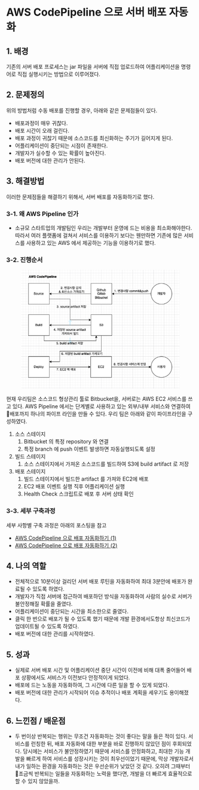 # AWS CodePipeline 으로 서버 배포 자동화

## 1. 배경 &#x20;

기존의 서버 배포 프로세스는 jar 파일을 서버에 직접 업로드하여 어플리케이션을 명령어로 직접 실행시키는 방법으로 이루어졌다. &#x20;

## 2. 문제정의&#x20;

위의 방법처럼 수동 배포를 진행할 경우, 아래와 같은 문제점들이 있다.&#x20;

* 배포과정이 매우 귀찮다.&#x20;
* 배포 시간이 오래 걸린다.&#x20;
* 배포 과정이 귀찮기 때문에 소스코드를 최신화하는 주기가 길어지게 된다.&#x20;
* 어플리케이션이 중단되는 시점이 존재한다.&#x20;
* 개발자가 실수할 수 있는 확률이 높아진다.&#x20;
* 배포 버전에 대한 관리가 안된다.&#x20;

## 3. 해결방법

이러한 문제점들을 해결하기 위해서, 서버 배포를 자동화하기로 했다.&#x20;

### 3-1. 왜 AWS Pipeline 인가&#x20;

* 소규모 스타트업의 개발팀인 우리는 개발부터 운영에 드는 비용을 최소화해야한다. 따라서 여러 플랫폼에 걸쳐서 서비스를 이용하기 보다는 웬만하면 기존에 많은 서비스를 사용하고 있는 AWS 에서 제공하는 기능을 이용하기로 했다.&#x20;

### 3-2. 진행순서&#x20;

<figure><img src="../../.gitbook/assets/image (3).png" alt=""><figcaption></figcaption></figure>

현재 우리팀은 소스코드 형상관리 툴로 Bitbucket을, 서버로는 AWS EC2 서비스를 쓰고 있다. AWS Pipeline 에서는 단계별로 사용하고 있는 외부/내부 서비스와 연결하여 배포까지 하나의 파이프 라인을 만들 수 있다. 우리 팀은 아래와 같이 파이프라인을 구성하였다.&#x20;

1. 소스 스테이지
   1. Bitbucket 의 특정 repository 와 연결
   2. 특정 branch 에 push 이벤트 발생하면 자동실행되도록 설정
2. 빌드 스테이지&#x20;
   1. 소스 스테이지에서 가져온 소스코드를 빌드하여 S3에 build artifact 로 저장
3. 배포 스테이지&#x20;
   1. 빌드 스테이지에서 빌드한 artifact 를 가져와 EC2에 배포
   2. EC2 배포 이벤트 실행 직후 어플리케이션 실행&#x20;
   3. Health Check 스크립트로 배포 후 서버 상태 확인&#x20;

### 3-3. 세부 구축과정&#x20;

세부 사항별 구축 과정은 아래의 포스팅을 참고

* [AWS CodePipeline 으로 배포 자동화하기 (1)](../../infrastructure/aws/aws-codepipeline-01.md)
* [AWS CodePipeline 으로 배포 자동화하기 (2)](../../infrastructure/aws/aws-codepipeline-02.md)

## 4. 나의 역할&#x20;

* 전체적으로 10분이상 걸리던 서버 배포 루틴을 자동화하여 최대 3분안에 배포가 완료될 수 있도록 하였다.&#x20;
* 개발자가 직접 서버에 접근하여 배포하던 방식을 자동화하여 사람의 실수로 서버가 불안정해질 확률을 줄였다.&#x20;
* 어플리케이션이 중단되는 시간을 최소한으로 줄였다.&#x20;
* 클릭 한 번으로 배포가 될 수 있도록 했기 때문에 개발 환경에서도항상 최신코드가 업데이트될 수 있도록 하였다.
* 배포 버전에 대한 관리를 시작하였다.&#x20;

## 5. 성과&#x20;

* 실제로 서버 배포 시간 및 어플리케이션 중단 시간이 이전에 비해 대폭 줄어들어 배포 상황에서도 서비스가 이전보다 안정적이게 되었다.&#x20;
* 배포에 드는 노동을 자동화하여, 그 시간에 다른 일을 할 수 있게 되었다.&#x20;
* 배포 버전에 대한 관리가 시작되어 이슈 추적이나 배포 계획을 세우기도 용이해졌다.&#x20;

## 6. 느낀점 / 배운점&#x20;

* 두 번이상 반복되는 행위는 무조건 자동화하는 것이 좋다는 말을 들은 적이 있다. 서비스를 런칭한 뒤, 배포 자동화에 대한 부분을 바로 진행하지 않았던 점이 후회되었다. 당시에는 서비스가 불안정하였기 때문에 서비스를 안정화하고, 최대한 기능 개발을 빠르게 하여 서비스를 성장시키는 것이 최우선이었기 때문에, 막상 개발자로서 내가 일하는 환경을 자동화하는 것은 우선순위가 낮았던 것 같다. 오히려 그때부터 조금씩 반복되는 일들을 자동화하는 노력을 했다면, 개발을 더 빠르게 효율적으로 할 수 있지 않았을까.&#x20;

